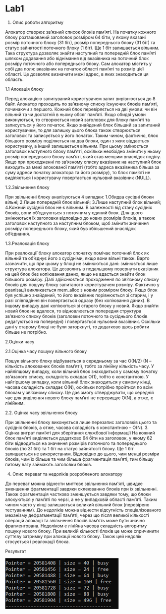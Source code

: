 # Lab1
1.	Опис роботи алгоритму

Алокатор створює зв’язний список блоків пам’яті. На початку кожного блоку розташований заголовок розміром 64 біти, у якому вказані розмір поточного блоку (31 біт), розмір попереднього блоку (31 біт) та статус зайнятості поточного блоку (1 біт). Ще 1 біт залишається вільним. Така структура дозволяє знайти наступний та попередній блок пам’яті шляхом додавання або віднімання від вказівника на поточний блок розміру поточного або попереднього блоку.
Сам алокатор містить у собі два поля: вказівник на початок області пам’яті та розмір цієї області. Це дозволяє визначити межі адрес, в яких знаходиться ця область.

1.1 Алокація блоку

Перед алокацією запитуваний користувачем запит вирівнюється до 8 байт. Алокатор проходить по зв’язному списку існуючих блоків пам’яті, починаючи з першого. Кожний блок перевіряється на дві умови: чи він вільний та чи достатній в ньому обсяг пам’яті. Якщо обидві умови виконуються, то створюється новий заголовок для блоку пам’яті та записується у його початок. Якщо знайдений блок більший за запитаний користувачем, то для залишку цього блока також створюється заголовок та записується у його початок. Таким чином, фактично, блок більшого розміру поділяється на два блоки, один з яких віддається користувачу, а інший залишається вільним. При цьому змінюється заголовок наступного блоку пам’яті, оскільки необхідно змінити у ньому розмір попереднього блоку пам’яті, який став меншим внаслідок поділу.
Якщо при проходженні по зв’язному списку вказівник на наступний блок виходить за межі алокованої пам’яті (тобто адреса вказівника більша за суму адреси початку алокатора та його розміру), то блок пам’яті не виділяється і користувачу повертається нульовий вказівник (NULL).

1.2.Звільнення блоку

При звільненні блоку аналізуються 4 випадки: 
	1.Обидва сусідні блоки вільні;
	2.Лише попередній блок вільний;
	3.Лише наступний блок вільний;
	4.Кожний сусідній блок не є вільним.
В залежності від стану сусідніх блоків, вони об’єднуються з поточним у єдиний блок. Для цього змінюються їх заголовки відповідно до нових розмірів блоків, а також заголовок наступного за наступним блоком, щоб змінити значення розміру попереднього блоку, який був збільшений внаслідок об’єднання.

1.3.Реалокація блоку

При реалокації блоку алокатор спочатку помічає поточний блок як вільний та об’єднує його з сусідніми, якщо вони вільні також. Варто зазначити, що при цьому у блоці не змінюються дані: змінюється лише структура алокатора. Це дозволить в подальшому повернути вказівник на цей блок без копіювання даних, якщо не вдасться знайти блок більшого розміру. Далі здійснюється проходження по зв’язному списку блоків для пошуку блоку запитаного користувачем розміру. Фактично у реалізації викликається mem_alloc з новим розміром блоку. Якщо блок був успішно знайдений, то його вказівник порівнюється зі старим, і у разі співпадіння він повертається одразу (без копіювання даних). В іншому випадку дані копіюються зі старого блоку у новий. 
Якщо знайти новий блок не вдалося, то відновлюється попередня структура зв’язного списку блоків (заголовки поточного та сусіднього блоків редагуються на попередні) і повертається нульовий вказівник. Оскільки дані у старому блоці не були заторкнуті, то додатково щось робити більше не потрібно.

2.Оцінки часу

2.1.Оцінка часу пошуку вільного блоку

Пошук вільного блоку відбувається в середньому за час O(N/2) (N – кількість алокованих блоків пам’яті), тобто за лінійну кількість часу. У найліпшому випадку, коли вільний блок знаходиться у самому початку зв’язаного списку, складність складає О(1), тобто є константною. У найгіршому випадку, коли вільний блок знаходиться у самому кінці, часова складність складає О(N), оскільки потрібно пройтися по всім блокам у зв’язному списку. Це дає змогу стверджувати, що середній час для виділення нового блоку пам’яті не перевищує О(N), а отже, є лінійним. 

2.2. Оцінка часу звільнення блоку 

При звільненні блоку виконується лише перезапис заголовків цього та сусідніх блоків, а отже, часова складність є константною – О(N). 
3. Оцінка витрат пам’яті для зберігання службової інформації
На кожний блок пам’яті виділяється додатково 64 біти на заголовок, у якому 62 біти відводиться на значення розмірів поточного та попереднього блоків (по 31 біт) та 1 біт на статус зайнятості блоку. Ще 1 біт залишається не використаним. Відповідно до цього, чим менші розміри блоків, чим їх більше та чим більша фрагментація пам’яті, тим більшу питому вагу займають заголовки блоків. 

4. Опис переваг та недоліків розробленого алокатору

До переваг можна віднести миттєве звільнення пам'яті, швидке зменшення фрагментації завдяки склеюванню блоків при їх звільненні. Також фрагментація частково зменшується завдяки тому, що блоки алокуються у пам’яті по черзі, а не у випадковій області пам’яті. Таким чином часто у кінці залишається великий вільний блок (перевірено тестуванням).
До недоліків можна віднести відсутність спеціалізованого механізму дефрагментації пам’яті, через що після великої кількості операцій алокації та звільнення блоків пам’ять може бути значно фрагментована. Недоліком є лінійна часова складність алгоритму пошуку нового блоку. При великій кількості блоків це може спричинити суттєву затримку при алокації нового блоку. Також цей недолік стосується і реалокації блока.

Результат

![alt text](https://github.com/haiduchyk/OSLabs/blob/master/OS1/Result.png)

